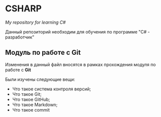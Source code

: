 # CSHARP
*My repository for learning C#*

Данный репозиторий необходим для обучения по программе "C# - разработчик"

## Модуль по работе с Git

Изменения в данный файл вносятся в рамках прохождения модуля по работе с **Git**

Были изучены следующие вещи:
* Что такое система контроля версий;
* Что такое Git;
* Что такое GitHub;
* Что такое Markdown;
* Что такое commit
